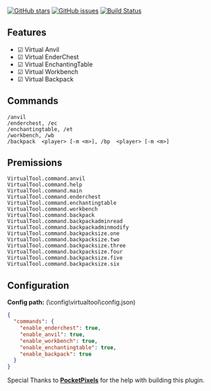 [![GitHub stars](https://img.shields.io/github/stars/poqdavid/VirtualTool.svg)](https://github.com/poqdavid/VirtualTool/stargazers) [![GitHub issues](https://img.shields.io/github/issues/poqdavid/VirtualTool.svg)](https://github.com/poqdavid/VirtualTool/issues) [![Build Status](https://travis-ci.org/poqdavid/VirtualTool.svg?branch=master)](https://travis-ci.org/poqdavid/VirtualTool)

## Features
- ☑ Virtual Anvil
- ☑ Virtual EnderChest
- ☑ Virtual EnchantingTable
- ☑ Virtual Workbench
- ☑ Virtual Backpack

## Commands
    /anvil
    /enderchest, /ec
    /enchantingtable, /et
    /workbench, /wb
    /backpack  <player> [-m <m>], /bp  <player> [-m <m>]

## Premissions
    VirtualTool.command.anvil
    VirtualTool.command.help
    VirtualTool.command.main
    VirtualTool.command.enderchest
    VirtualTool.command.enchantingtable
    VirtualTool.command.workbench
    VirtualTool.command.backpack
    VirtualTool.command.backpackadminread
    VirtualTool.command.backpackadminmodify
    VirtualTool.command.backpacksize.one
    VirtualTool.command.backpacksize.two
    VirtualTool.command.backpacksize.three
    VirtualTool.command.backpacksize.four
    VirtualTool.command.backpacksize.five
    VirtualTool.command.backpacksize.six
	
## Configuration
**Config path:** (\config\virtualtool\config.json)
```json
{
  "commands": {
    "enable_enderchest": true,
    "enable_anvil": true,
    "enable_workbench": true,
    "enable_enchantingtable": true,
    "enable_backpack": true
  }
}
```
Special Thanks to [**PocketPixels**](http://pocketpixels.net/) for the help with building this plugin.

